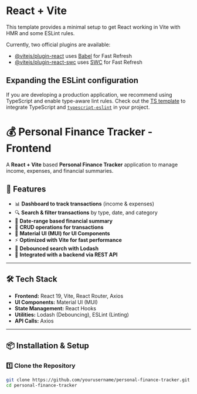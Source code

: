 # React + Vite

This template provides a minimal setup to get React working in Vite with HMR and some ESLint rules.

Currently, two official plugins are available:

- [@vitejs/plugin-react](https://github.com/vitejs/vite-plugin-react/blob/main/packages/plugin-react/README.md) uses [Babel](https://babeljs.io/) for Fast Refresh
- [@vitejs/plugin-react-swc](https://github.com/vitejs/vite-plugin-react-swc) uses [SWC](https://swc.rs/) for Fast Refresh

## Expanding the ESLint configuration

If you are developing a production application, we recommend using TypeScript and enable type-aware lint rules. Check out the [TS template](https://github.com/vitejs/vite/tree/main/packages/create-vite/template-react-ts) to integrate TypeScript and [`typescript-eslint`](https://typescript-eslint.io) in your project.
# 💰 Personal Finance Tracker - Frontend

A **React + Vite** based **Personal Finance Tracker** application to manage income, expenses, and financial summaries.

## 🚀 Features
- 📊 **Dashboard to track transactions** (income & expenses)
- 🔍 **Search & filter transactions** by type, date, and category
- 📅 **Date-range based financial summary**
- 📝 **CRUD operations for transactions**
- 🎨 **Material UI (MUI) for UI Components**
- ⚡ **Optimized with Vite for fast performance**
- 🔄 **Debounced search with Lodash**
- 🔗 **Integrated with a backend via REST API**

---

## 🛠️ Tech Stack
- **Frontend:** React 19, Vite, React Router, Axios
- **UI Components:** Material UI (MUI)
- **State Management:** React Hooks
- **Utilities:** Lodash (Debouncing), ESLint (Linting)
- **API Calls:** Axios

---

## 📦 Installation & Setup
### **1️⃣ Clone the Repository**
```sh
git clone https://github.com/yourusername/personal-finance-tracker.git
cd personal-finance-tracker
